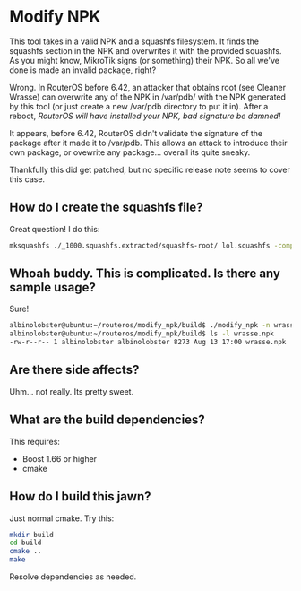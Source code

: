 # Modify NPK

This tool takes in a valid NPK and a squashfs filesystem. It finds the squashfs section in the NPK and overwrites it with the provided squashfs. As you might know, MikroTik signs (or something) their NPK. So all we've done is made an invalid package, right?

Wrong. In RouterOS before 6.42, an attacker that obtains root (see Cleaner Wrasse) can overwrite any of the NPK in /var/pdb/ with the NPK generated by this tool (or just create a new /var/pdb directory to put it in). After a reboot, *RouterOS will have installed your NPK, bad signature be damned!* 

It appears, before 6.42, RouterOS didn't validate the signature of the package after it made it to /var/pdb. This allows an attack to introduce their own package, or ovewrite any package... overall its quite sneaky.

Thankfully this did get patched, but no specific release note seems to cover this case.

## How do I create the squashfs file?

Great question! I do this:

```sh
mksquashfs ./_1000.squashfs.extracted/squashfs-root/ lol.squashfs -comp xz -b 262144 -all-root
```
## Whoah buddy. This is complicated. Is there any sample usage?

Sure!

```sh
albinolobster@ubuntu:~/routeros/modify_npk/build$ ./modify_npk -n wrasse -s ~/packages/6.41.4/_dude-6.41.4.npk.extracted/wrasse.squashfs -f ~/packages/6.41.4/dude-6.41.4.npk 
albinolobster@ubuntu:~/routeros/modify_npk/build$ ls -l wrasse.npk 
-rw-r--r-- 1 albinolobster albinolobster 8273 Aug 13 17:00 wrasse.npk
```

## Are there side affects?

Uhm... not really. Its pretty sweet.

## What are the build dependencies?

This requires:

* Boost 1.66 or higher
* cmake

## How do I build this jawn?

Just normal cmake. Try this:

```sh
mkdir build
cd build
cmake ..
make
```

Resolve dependencies as needed.

